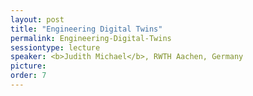```yaml
---
layout: post
title: "Engineering Digital Twins"
permalink: Engineering-Digital-Twins
sessiontype: lecture
speaker: <b>Judith Michael</b>, RWTH Aachen, Germany
picture: 
order: 7
---
```


